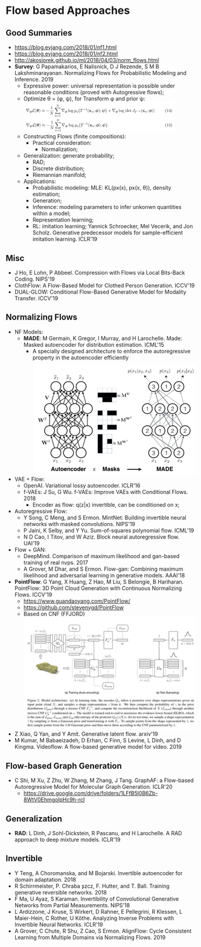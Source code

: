 # Flow based Approaches

## Good Summaries
- https://blog.evjang.com/2018/01/nf1.html
- https://blog.evjang.com/2018/01/nf2.html
- http://akosiorek.github.io/ml/2018/04/03/norm_flows.html
- **Survey**: G Papamakarios, E Nalisnick, D J Rezende, S M B Lakshminarayanan. Normalizing Flows for Probabilistic Modeling and Inference. 2019
	- Expressive power: universal representation is possible under reasonable conditions (proved with Autogressive flows);
	- Optimize θ = (φ, ψ), for Transform φ and prior ψ:\
		<img src = '/Generative/images/flow/survey1.png' width = '400'>
	- Constructing Flows (finite compositions):
		- Practical consideration:
			- Normalization;
	- Generalization: generate probability;
		- RAD;
		- Discrete distribution;
		- Riemannian manifold;
	- Applications:
		- Probabilistic modeling: MLE: KL(px(x), px(x, θ)), density estimation;
		- Generation;
		- Inference: modeling parameters to infer unkonwn quantities within a model;
		- Representation learning;
		- RL: imitation learning; Yannick Schroecker, Mel Vecerik, and Jon Scholz. Generative predecessor models for sample-efficient imitation learning. ICLR'19

## Misc
- J Ho, E Lohn, P Abbeel. Compression with Flows via Local Bits-Back Coding. NIPS'19
- ClothFlow: A Flow-Based Model for Clothed Person Generation. ICCV'19
- DUAL-GLOW: Conditional Flow-Based Generative Model for Modality Transfer. ICCV'19

## Normalizing Flows
- NF Models:
	- **MADE**: M Germain, K Gregor, I Murray, and H Larochelle. Made: Masked autoencoder for distribution estimation. ICML'15
		- A specially designed architecture to enforce the autoregressive property in the autoencoder efficiently
			<img src = '/Generative/images/flow/made.png' width = '500'>
- VAE + Flow:
	- OpenAI. Variational lossy autoencoder. ICLR'16
	- f-VAEs: J Su, G Wu. f-VAEs: Improve VAEs with Conditional Flows. 2018
		- Encoder as flow: q(z|x) invertible, can be conditioned on x;
- Autoregressive Flow:
	- Y Song, C Meng, and S Ermon. MintNet: Building invertible neural networks with masked convolutions. NIPS'19
	- P Jaini, K Selby, and Y Yu. Sum-of-squares polynomial flow. ICML'19
	- N D Cao, I Titov, and W Aziz. Block neural autoregressive flow. UAI'19
- Flow + GAN:
	- DeepMind. Comparison of maximum likelihood and gan-based training of real nvps. 2017
	- A Grover, M Dhar, and S Ermon. Flow-gan: Combining maximum likelihood and adversarial learning in generative models. AAAI'18
- **PointFlow**: G Yang, X Huang, Z Hao, M Liu, S Belongie, B Hariharan. PointFlow: 3D Point Cloud Generation with Continuous Normalizing Flows. ICCV'19
	- https://www.guandaoyang.com/PointFlow/
	- https://github.com/stevenygd/PointFlow
	- Based on CNF (FFJORD)\
		<img src = '/Generative/images/flow/pointflow.png' width = '600'>
- Z Xiao, Q Yan, and Y Amit. Generative latent flow. arxiv'19
- M Kumar, M Babaeizadeh, D Erhan, C Finn, S Levine, L Dinh, and D Kingma. Videoflow: A flow-based generative model for video. 2019

## Flow-based Graph Generation
- C Shi, M Xu, Z Zhu, W Zhang, M Zhang, J Tang. GraphAF: a Flow-based Autoregressive Model for Molecular Graph Generation. ICLR'20
	- https://drive.google.com/drive/folders/1LFfB5l0B6Zb-8WtV0EhmgolpHc9h-rcI

## Generalization
- **RAD**: L Dinh, J Sohl-Dickstein, R Pascanu, and H Larochelle. A RAD approach to deep mixture models. ICLR'19

## Invertible
- Y Teng, A Choromanska, and M Bojarski. Invertible autoencoder for domain adaptation. 2018
- R Schirrmeister, P. Chraba ̧szcz, F. Hutter, and T. Ball. Training generative reversible networks. 2018
- F Ma, U Ayaz, S Karaman. Invertibility of Convolutional Generative Networks from Partial Measurements. NIPS'18
- L Ardizzone, J Kruse, S Wirkert, D Rahner, E Pellegrini, R Klessen, L Maier-Hein, C Rother, U Köthe. Analyzing Inverse Problems with Invertible Neural Networks. ICLR'19
- A Grover, C Chute, R Shu, Z Cao, S Ermon. AlignFlow: Cycle Consistent Learning from Multiple Domains via Normalizing Flows. 2019
